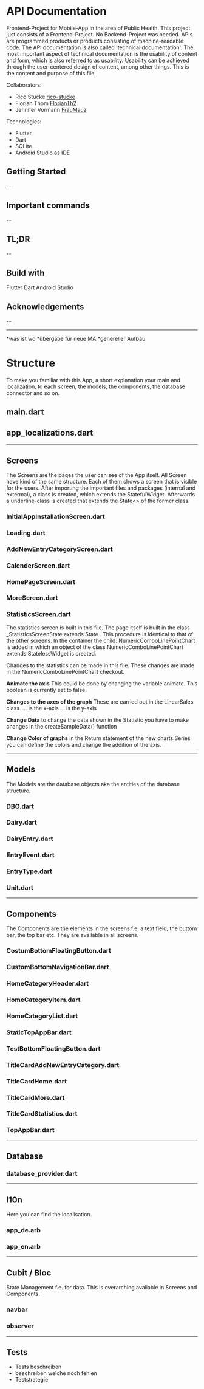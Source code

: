 # API Documentation
Frontend-Project for Mobile-App in the area of Public Health. This project just consists of a Frontend-Project. No Backend-Project was needed.
APIs are programmed products or products consisting of machine-readable code. The API documentation is also  called 'technical documentation'. The most important aspect of technical documentation is the usability of content and form, which is also referred to as usability. Usability can be achieved through the user-centered design of content, among other things. This is the content and purpose of this file. 

Collaborators:
 - Rico Stucke [rico-stucke](https://github.com/rico-stucke)
 - Florian Thom [FlorianTh2](https://github.com/FlorianTh2)
 - Jennifer Vormann [FrauMauz](https://github.com/fraumauz)
 
 
Technologies:
- Flutter 
- Dart
- SQLite
- Android Studio as IDE

## Getting Started
--

## Important commands
--

## TL;DR
--

## Build with
Flutter
Dart
Android Studio

## Acknowledgements
--

--------------------------------------------------

*was ist wo
*übergabe für neue MA
*genereller Aufbau 


# Structure
To make you familiar with this App, a short explanation your main and localization, to each screen, the models, the components, the database connector and so on. 

## main.dart


## app_localizations.dart

--------------------------------------------------
## Screens
The Screens are the pages the user can see of the App itself.
All Screen have kind of the same structure. Each of them shows a screen that is visible for the users. After importing the important files and packages (internal and extermal), a class is created, which extends the StatefulWidget. Afterwards a underline-class is created that extends the State<> of the former class.  

### InitialAppInstallationScreen.dart

### Loading.dart

### AddNewEntryCategoryScreen.dart

### CalenderScreen.dart

### HomePageScreen.dart

### MoreScreen.dart

### StatisticsScreen.dart
The statistics screen is built in this file. The page itself is built in the class _StatisticsScreenState extends State <StatisticsScreen>. This procedure is identical to that of the other screens. In the container the child: NumericComboLinePointChart is added in which an object of the class NumericComboLinePointChart extends StatelessWidget is created.

Changes to the statistics can be made in this file. These changes are made in the NumericComboLinePointChart checkout.

__Animate the axis__
This could be done by changing the variable animate. This boolean is currently set to false.

__Changes to the axes of the graph__
These are carried out in the LinearSales class.
... is the x-axis
... is the y-axis 

__Change Data__
to change the data shown in the Statistic you have to make changes in the createSampleData() function 


__Change Color of graphs__
in the Return statement of the new charts.Series you can define the colors and change the addition of the axis. 

--------------------------------------------------
## Models
The Models are the database objects aka the entities of the database structure. 

### DBO.dart
### Dairy.dart
### DairyEntry.dart
### EntryEvent.dart
### EntryType.dart
### Unit.dart


--------------------------------------------------
## Components
The Components are the elements in the screens f.e. a text field, the buttom bar, the top bar etc. They are available in all screens.

### CostumBottomFloatingButton.dart
### CustomBottomNavigationBar.dart
### HomeCategoryHeader.dart
### HomeCategoryItem.dart
### HomeCategoryList.dart
### StaticTopAppBar.dart
### TestBottomFloatingButton.dart
### TitleCardAddNewEntryCategory.dart
### TitleCardHome.dart
### TitleCardMore.dart
### TitleCardStatistics.dart
### TopAppBar.dart


--------------------------------------------------
## Database
### database_provider.dart


--------------------------------------------------
## l10n
Here you can find the localisation. 

### app_de.arb
### app_en.arb


--------------------------------------------------
## Cubit / Bloc
State Management f.e. for data. This is overarching available in Screens and Components.

### navbar

### observer


--------------------------------------------------
## Tests

- Tests beschreiben
- beschreiben welche noch fehlen
- Teststrategie

